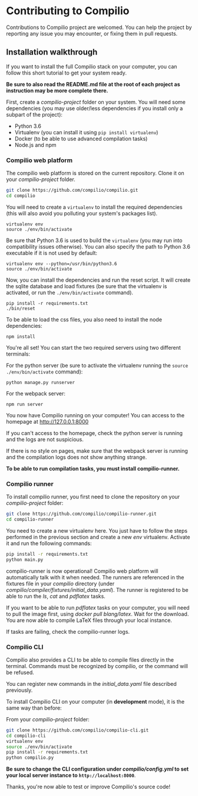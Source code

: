 # Contributing to Compilio

Contributions to Compilio project are welcomed. You can help the project by reporting
any issue you may encounter, or fixing them in pull requests.

## Installation walkthrough

If you want to install the full Compilio stack on your computer, you can follow this short
tutorial to get your system ready.

**Be sure to also read the README.md file at the root of each project as instruction may be more
complete there.**

First, create a *compilio-project* folder on your system. You will need some dependencies (you may use
older/less dependencies if you install only a subpart of the project):

- Python 3.6
- Virtualenv (you can install it using `pip install virtualenv`)
- Docker (to be able to use advanced compilation tasks)
- Node.js and npm

### Compilio web platform

The compilio web platform is stored on the current repository. Clone it on your *compilio-project* folder.

```sh
git clone https://github.com/compilio/compilio.git
cd compilio
```

You will need to create a `virtualenv` to install the required dependencies (this will also avoid you
polluting your system's packages list).

```
virtualenv env
source ./env/bin/activate
```

Be sure that Python 3.6 is used to build the `virtualenv` (you may run into compatibility issues
otherwise). You can also specify the path to Python 3.6 executable if it is not used by default:

```
virtualenv env --python=/usr/bin/python3.6
source ./env/bin/activate
```

Now, you can install the dependencies and run the reset script. It will create the sqlite
database and load fixtures (be sure that the virtualenv is activated, or run the `./env/bin/activate`
command).

```
pip install -r requirements.txt
./bin/reset
```

To be able to load the css files, you also need to install the node dependencies:

```
npm install
```

You're all set! You can start the two required servers using two different terminals:

For the python server (be sure to activate the virtualenv running the
`source ./env/bin/activate` command):

```
python manage.py runserver
```

For the webpack server:

```
npm run server
```

You now have Compilio running on your computer! You can access to the homepage at
http://127.0.0.1:8000

If you can't access to the homepage, check the python server is running and the logs
are not suspicious.

If there is no style on pages, make sure that the webpack server is running and the
compilation logs does not show anything strange.

**To be able to run compilation tasks, you must install compilio-runner.**

### Compilio runner

To install compilio runner, you first need to clone the repository on your *compilio-project*
folder:

```sh
git clone https://github.com/compilio/compilio-runner.git
cd compilio-runner
```

You need to create a new virtualenv here. You just have to follow the steps performed in
the previous section and create a new *env* virtualenv. Activate it and run the following commands:

```sh
pip install -r requirements.txt
python main.py
```

compilio-runner is now operational! Compilio web platform will automatically talk with it when needed.
The runners are referenced in the fixtures file in your *compilio* directory (under
*compilio/compiler/fixtures/initial_data.yaml*). The runner is registered to be able to run the *ls*, *cat*
and *pdflatex* tasks.

If you want to be able to run *pdflatex* tasks on your computer, you will need to pull the image first, using
*docker pull blang/latex*. Wait for the download. You are now able to compile LaTeX files through your local
instance.

If tasks are failing, check the compilio-runner logs.

### Compilio CLI

Compilio also provides a CLI to be able to compile files directly in the terminal. Commands must be recognized
by compilio, or the command will be refused.

You can register new commands in the *initial_data.yaml* file described previously.

To install Compilio CLI on your computer (in **development** mode), it is the same way than before:
 
From your *compilio-project* folder:

```sh
git clone https://github.com/compilio/compilio-cli.git
cd compilio-cli
virtualenv env
source ./env/bin/activate
pip install -r requirements.txt
python compilio.py
```

**Be sure to change the CLI configuration under *compilio/config.yml* to set your local server instance to
`http://localhost:8000`**.

Thanks, you're now able to test or improve Compilio's source code!
